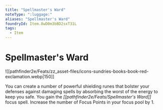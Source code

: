```yaml
---
title: "Spellmaster's Ward"
noteType: ":luggage:"
aliases: "Spellmaster's Ward"
foundryId: Item.8wD0m3bBD2sxT31L
tags:
  - Item
---
```


# Spellmaster's Ward
![[pathfinder2e/Feats/zz_asset-files/icons-sundries-books-book-red-exclamation.webp|150]]

You can create a number of powerful shielding runes that bolster your defenses against damaging spells by absorbing the worst of the energy to keep you safe. You gain the _[[pathfinder2e/Feats/Spellmaster's Ward]]_ focus spell. Increase the number of Focus Points in your focus pool by 1.
